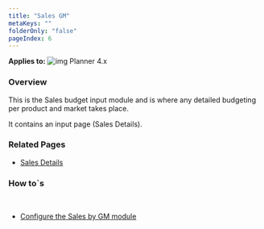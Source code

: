 ```yaml
---
title: "Sales GM"
metaKeys: ""
folderOnly: "false"
pageIndex: 6
---
```


**Applies to:** ![img](https://profitbasedocs.blob.core.windows.net/icons/yes-icon.png) Planner 4.x<br/>

### Overview
This is the Sales budget input module and is where any detailed budgeting per product and market takes place.<br/>

It contains an input page (Sales Details).
<br/>

### Related Pages
-  [Sales Details](sales-gm/sales-gm-details.md)<br/>

### How to`s

<br/>

-  [Configure the Sales by GM module](https://profitbasedocs.blob.core.windows.net/enduserhelp/files/Planner%20Sales%20By%20GM%20module.pdf)<br/>

<br/>
